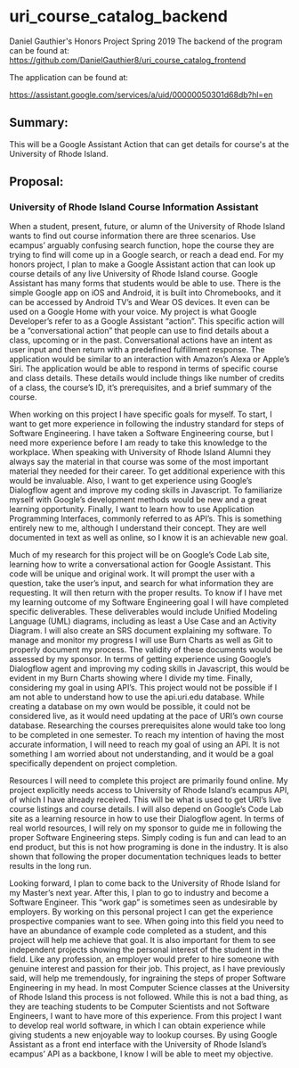 # uri_course_catalog_backend

Daniel Gauthier's Honors Project Spring 2019
The backend of the program can be found at:
https://github.com/DanielGauthier8/uri_course_catalog_frontend 

The application can be found at:

https://assistant.google.com/services/a/uid/00000050301d68db?hl=en

## Summary:

This will be a Google Assistant Action that can get details for course's at the University of Rhode Island.

## Proposal:

### University of Rhode Island Course Information Assistant

When a student, present, future, or alumn of the University of Rhode Island wants to find out course information there are three scenarios.  Use ecampus’ arguably confusing search function, hope the course they are trying to find will come up in a Google search, or reach a dead end.  For my honors project, I plan to make a Google Assistant action that can look up course details of any live University of Rhode Island course.  Google Assistant has many forms that students would be able to use. There is the simple Google app on iOS and Android, it is built into Chromebooks, and it can be accessed by Android TV’s and Wear OS devices.  It even can be used on a Google Home with your voice. My project is what Google Developer’s refer to as a Google Assistant “action”.  This specific action will be a “conversational action” that people can use to find details about a class, upcoming or in the past.  Conversational actions have an intent as user input and then return with a predefined fulfillment response.  The application would be similar to an interaction with Amazon’s Alexa or Apple’s Siri.  The application would be able to respond in terms of specific course and class details.  These details would include things like number of credits of a class, the course’s ID, it’s prerequisites, and a brief summary of the course.

When working on this project I have specific goals for myself.  To start, I want to get more experience in following the industry standard for steps of Software Engineering.  I have taken a Software Engineering course, but I need more experience before I am ready to take this knowledge to the workplace.  When speaking with University of Rhode Island Alumni they always say the material in that course was some of the most important material they needed for their career.  To get additional experience with this would be invaluable.   Also, I want to get experience using Google’s Dialogflow agent and improve my coding skills in Javascript.  To familiarize myself with Google’s development methods would be new and a great learning opportunity. Finally, I want to learn how to use Application Programming Interfaces, commonly referred to as API’s.  This is something entirely new to me, although I understand their concept.  They are well documented in text as well as online, so I know it is an achievable new goal.

Much of my research for this project will be on Google’s Code Lab site, learning how to write a conversational action for Google Assistant.  This code will be unique and original work.  It will prompt the user with a question, take the user’s input, and search for what information they are requesting.  It will then return with the proper results.  To know if I have met my learning outcome of my Software Engineering goal I will have completed specific deliverables.  These deliverables would include Unified Modeling Language (UML) diagrams, including as least a Use Case and an Activity Diagram.   I will also create an SRS document explaining my software.  To manage and monitor my progress I will use Burn Charts as well as Git to properly document my process.  The validity of these documents would be assessed by my sponsor.  In terms of getting experience using Google’s Dialogflow agent and improving my coding skills in Javascript, this would be evident in my Burn Charts showing where I divide my time.  Finally,  considering my goal in using API’s.  This project would not be possible if I am not able to understand how to use the api.uri.edu database.  While creating a database on my own would be possible, it could not be considered live, as it would need updating at the pace of URI’s own course database.  Researching the courses prerequisites alone would take too long to be completed in one semester.  To reach my intention of having the most accurate information, I will need to reach my goal of using an API.  It is not something I am worried about not understanding, and it would be a goal specifically dependent on project completion.

Resources I will need to complete this project are primarily found online.  My project explicitly needs access to University of Rhode Island’s ecampus API, of which I have already received.  This will be what is used to get URI’s live course listings and course details.  I will also depend on Google’s Code Lab site as a learning resource in how to use their Dialogflow agent.  In terms of real world resources, I will rely on my sponsor to guide me in following the proper Software Engineering steps.  Simply coding is fun and can lead to an end product, but this is not how programing is done in the industry.  It is also shown that following the proper documentation techniques leads to better results in the long run.  

Looking forward, I plan to come back to the University of Rhode Island for my Master’s next year.  After this, I plan to go to industry and become a Software Engineer.  This “work gap” is sometimes seen as undesirable by employers.  By working on this personal project I can get the experience prospective companies want to see.  When going into this field you need to have an abundance of example code completed as a student, and this project will help me achieve that goal.  It is also important for them to see independent projects showing the personal interest of the student in the field.  Like any profession, an employer would prefer to hire someone with genuine interest and passion for their job.  This project, as I have previously said, will help me tremendously, for ingraining the steps of proper Software Engineering in my head.  In most Computer Science classes at the University of Rhode Island this process is not followed.  While this is not a bad thing, as they are teaching students to be Computer Scientists and not Software Engineers, I want to have more of this experience.  From this project I want to develop real world software, in which I can obtain experience while giving students a new enjoyable way to lookup courses.  By using Google Assistant as a front end interface with the University of Rhode Island’s ecampus’ API as a backbone, I know I will be able to meet my objective.
